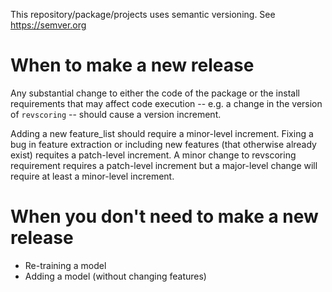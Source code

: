 This repository/package/projects uses semantic versioning.  See https://semver.org

# When to make a new release
Any substantial change to either the code of the package or the install requirements that 
may affect code execution -- e.g. a change in the version of `revscoring` -- should 
cause a version increment.  

Adding a new feature_list should require a minor-level increment.  Fixing a bug in feature 
extraction or including new features (that otherwise already exist) requites a patch-level 
increment.  A minor change to revscoring requirement requires a patch-level increment but a
major-level change will require at least a minor-level increment. 

# When you don't need to make a new release
* Re-training a model 
* Adding a model (without changing features) 
